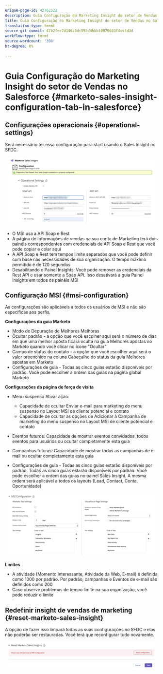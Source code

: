 ```yaml
---
unique-page-id: 42762322
description: Guia Configuração do Marketing Insight do setor de Vendas no Salesforce - Documentos do Marketing - Documentação do produto
title: Guia Configuração do Marketing Insight do setor de Vendas no Salesforce
translation-type: tm+mt
source-git-commit: 47b2fee7d146c3dc558d4bbb10070683f4cdfd3d
workflow-type: tm+mt
source-wordcount: '398'
ht-degree: 0%

---
```



# Guia Configuração do Marketing Insight do setor de Vendas no Salesforce {#marketo-sales-insight-configuration-tab-in-salesforce}

## Configurações operacionais {#operational-settings}

Será necessário ter essa configuração para start usando o Sales Insight no SFDC.

![](assets/one.png)

* O MSI usa a API Soap e Rest
* A página de Informações de vendas na sua conta de Marketing terá dois painéis correspondentes com credenciais de API Soap e Rest que você pode copiar e colar aqui
* A API Soap e Rest tem tempos limite separados que você pode definir com base nas necessidades de sua organização. O tempo máximo permitido é de 120 segundos
* Desabilitando o Painel Insights: Você pode remover as credenciais da Rest API e usar somente a Soap API. Isso desativará a guia Painel Insights em todos os painéis MSI

## Configuração MSI {#msi-configuration}

As configurações são aplicáveis a todos os usuários de MSI e não são específicas aos perfis.

**Configurações da guia Marketo**

* Modo de Depuração de Melhores Melhoras
* Ocultar padrão - a opção que você escolher aqui será o número de dias em que uma melhor aposta ficará oculta na guia Melhores apostas no Marketo quando você clicar no ícone &quot;Ocultar&quot;
* Campo de status do contato - a opção que você escolher aqui será o valor preenchido na coluna Cabeçalho do status da guia Melhores apostas em Marketo
* Configurações de guia - Todas as cinco guias estarão disponíveis por padrão. Você pode escolher a ordem das guias na página global Marketo

**Configurações da página de força de visita**

* Menu suspenso Ativar ação:

   * Capacidade de ocultar Enviar e-mail para marketing do menu suspenso no Layout MSI de cliente potencial e contato
   * Capacidade de ocultar as opções de Adicionar à Campanha de marketing do menu suspenso no Layout MSI de cliente potencial e contato

* Eventos futuros: Capacidade de mostrar eventos convidados, todos eventos para usuários ou ocultar completamente esta guia
* Campanhas futuras: Capacidade de mostrar todas as campanhas de e-mail ou ocultar completamente esta guia
* Configurações de guia - Todas as cinco guias estarão disponíveis por padrão. Todas as cinco guias estarão disponíveis por padrão. Você pode escolher a ordem das guias no painel Sales Insight. A mesma ordem será aplicável a todos os layouts (Lead, Contact, Conta, Oportunidade)

![](assets/two.png)

**Limites**

* A atividade (Momento Interessante, Atividade da Web, E-mail) é definida como 1000 por padrão. Por padrão, campanhas e Eventos de e-mail são definidos como 200
* Caso observe problemas de tempo limite na sua organização, você pode reduzir o limite

## Redefinir insight de vendas de marketing {#reset-marketo-sales-insight}

A opção de fazer isso limpará todas as suas configurações no SFDC e elas não poderão ser restauradas. Você terá que reconfigurar tudo novamente.

![](assets/three.png)

